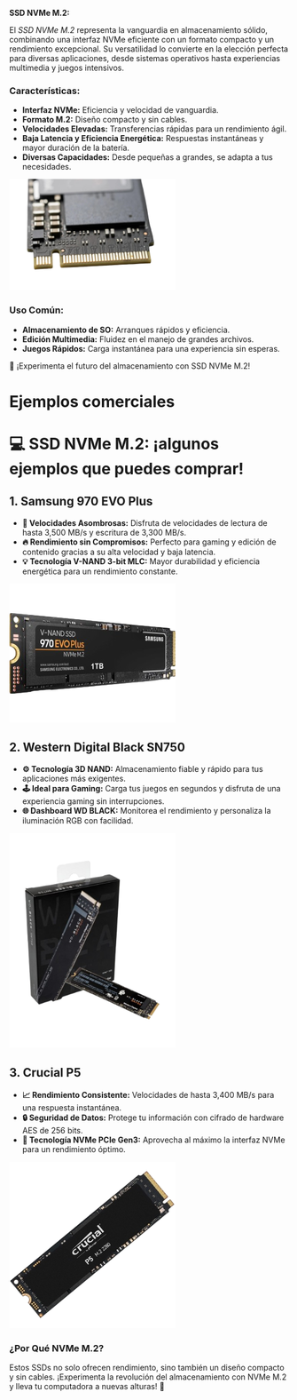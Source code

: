 **SSD NVMe M.2:**

El *SSD NVMe M.2* representa la vanguardia en almacenamiento sólido, combinando una interfaz NVMe eficiente con un formato compacto y un rendimiento excepcional. Su versatilidad lo convierte en la elección perfecta para diversas aplicaciones, desde sistemas operativos hasta experiencias multimedia y juegos intensivos.

### Características:

- **Interfaz NVMe:** Eficiencia y velocidad de vanguardia.
- **Formato M.2:** Diseño compacto y sin cables.
- **Velocidades Elevadas:** Transferencias rápidas para un rendimiento ágil.
- **Baja Latencia y Eficiencia Energética:** Respuestas instantáneas y mayor duración de la batería.
- **Diversas Capacidades:** Desde pequeñas a grandes, se adapta a tus necesidades.
 <img src="img/image-removebg-preview (10).png" alt="Descripción de la imagen" width="300"/>

### Uso Común:

- **Almacenamiento de SO:** Arranques rápidos y eficiencia.
- **Edición Multimedia:** Fluidez en el manejo de grandes archivos.
- **Juegos Rápidos:** Carga instantánea para una experiencia sin esperas.

🚀 ¡Experimenta el futuro del almacenamiento con SSD NVMe M.2!

# Ejemplos comerciales

# 💻 SSD NVMe M.2: ¡algunos ejemplos que puedes comprar!

## 1. Samsung 970 EVO Plus

- **🚀 Velocidades Asombrosas:** Disfruta de velocidades de lectura de hasta 3,500 MB/s y escritura de 3,300 MB/s.
- **🔥 Rendimiento sin Compromisos:** Perfecto para gaming y edición de contenido gracias a su alta velocidad y baja latencia.
- **💡 Tecnología V-NAND 3-bit MLC:** Mayor durabilidad y eficiencia energética para un rendimiento constante.

<img src="img/samsung-970-evo-plus-1tb-removebg-preview.png" alt="Descripción de la imagen" width="300"/>
</center>

## 2. Western Digital Black SN750

- **⚙️ Tecnología 3D NAND:** Almacenamiento fiable y rápido para tus aplicaciones más exigentes.
- **🕹️ Ideal para Gaming:** Carga tus juegos en segundos y disfruta de una experiencia gaming sin interrupciones.
- **🌐 Dashboard WD BLACK:** Monitorea el rendimiento y personaliza la iluminación RGB con facilidad.

<img src="img/western-digital-negro-sn750-nvme-m2-ssd-pcie-m2-tipo-2280-2tb-removebg-preview.png" alt="Descripción de la imagen" width="300"/>
</center>

## 3. Crucial P5

- **📈 Rendimiento Consistente:** Velocidades de hasta 3,400 MB/s para una respuesta instantánea.
- **🔒 Seguridad de Datos:** Protege tu información con cifrado de hardware AES de 256 bits.
- **🔄 Tecnología NVMe PCIe Gen3:** Aprovecha al máximo la interfaz NVMe para un rendimiento óptimo.

<img src="img/d6ac469169f780bc53b3766e5ce1ddee377a4b9f_500_500-removebg-preview.png" alt="Descripción de la imagen" width="300"/>
</center>

### ¿Por Qué NVMe M.2?

Estos SSDs no solo ofrecen rendimiento, sino también un diseño compacto y sin cables. ¡Experimenta la revolución del almacenamiento con NVMe M.2 y lleva tu computadora a nuevas alturas! 🚀
